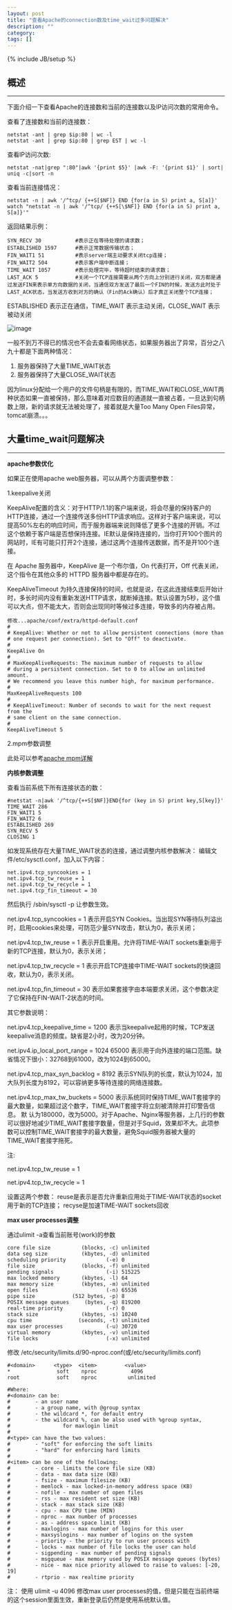 ```yaml
---
layout: post
title: "查看Apache的connection数及time_wait过多问题解决"
description: ""
category: 
tags: []
---
```

{% include JB/setup %}

## 概述

--------------------

下面介绍一下查看Apache的连接数和当前的连接数以及IP访问次数的常用命令。

查看了连接数和当前的连接数：

```
netstat -ant | grep $ip:80 | wc -l 
netstat -ant | grep $ip:80 | grep EST | wc -l 
```

查看IP访问次数:

```
netstat -nat|grep ":80"|awk '{print $5}' |awk -F: '{print $1}' | sort| uniq -c|sort -n
```

查看当前连接情况：

```
netstat -n | awk '/^tcp/ {++S[$NF]} END {for(a in S) print a, S[a]}' 
watch "netstat -n | awk '/^tcp/ {++S[\$NF]} END {for(a in S) print a, S[a]}'"
```

返回结果示例：

```  
SYN_RECV 30           #表示正在等待处理的请求数；
ESTABLISHED 1597      #表示正常数据传输状态；
FIN_WAIT1 51          #表示server端主动要求关闭tcp连接；
FIN_WAIT2 504         #表示客户端中断连接；
TIME_WAIT 1057        #表示处理完毕，等待超时结束的请求数；
LAST_ACK 5            #关闭一个TCP连接需要从两个方向上分别进行关闭，双方都是通过发送FIN来表示单方向数据的关闭，当通信双方发送了最后一个FIN的时候，发送方此时处于LAST_ACK状态，当发送方收到对方的确认（Fin的Ack确认）后才真正关闭整个TCP连接；
```

ESTABLISHED 表示正在通信，TIME_WAIT 表示主动关闭，CLOSE_WAIT 表示被动关闭

![image](https://raw.githubusercontent.com/yuzujin/yuzujin.github.com/master/images/connection.gif)

一般不到万不得已的情况也不会去查看网络状态，如果服务器出了异常，百分之八九十都是下面两种情况：

1. 服务器保持了大量TIME_WAIT状态
2. 服务器保持了大量CLOSE_WAIT状态

因为linux分配给一个用户的文件句柄是有限的，而TIME_WAIT和CLOSE_WAIT两种状态如果一直被保持，那么意味着对应数目的通道就一直被占着，一旦达到句柄数上限，新的请求就无法被处理了，接着就是大量Too Many Open Files异常，tomcat崩溃。。。

## 大量time_wait问题解决

----------------------

**apache参数优化**

如果正在使用apache web服务器，可以从两个方面调整参数：

1.keepalive关闭
   
   KeepAlive配置的含义：对于HTTP/1.1的客户端来说，将会尽量的保持客户的HTTP连接，通过一个连接传送多份HTTP请求响应。这样对于客户端来说，可以提高50%左右的响应时间，而于服务器端来说则降低了更多个连接的开销。不过这个依赖于客户端是否想保持连接。IE默认是保持连接的，当你打开100个图片的网站时，IE有可能只打开2个连接，通过这两个连接传送数据，而不是开100个连接。
   
   在 Apache 服务器中，KeepAlive 是一个布尔值，On 代表打开，Off 代表关闭，这个指令在其他众多的 HTTPD 服务器中都是存在的。
   
   KeepAliveTimeout 为持久连接保持的时间，也就是说，在这此连接结束后开始计时，多长时间内没有重新发送HTTP请求，就断掉连接。默认设置为5秒，这个值可以大点，但不能太大，否则会出现同时等候过多连接，导致多的内存被占用。
   
	修改...apache/conf/extra/httpd-default.conf
	#
	# KeepAlive: Whether or not to allow persistent connections (more than
	# one request per connection). Set to "Off" to deactivate.
	#
	KeepAlive On
	#
	# MaxKeepAliveRequests: The maximum number of requests to allow
	# during a persistent connection. Set to 0 to allow an unlimited amount.
	# We recommend you leave this number high, for maximum performance.
	#
	MaxKeepAliveRequests 100
	#
	# KeepAliveTimeout: Number of seconds to wait for the next request from the
	# same client on the same connection.
	#
	KeepAliveTimeout 5 
  
2.mpm参数调整
  
  此处可以参考[apache mpm详解](http://blog.hugo.gift/2016/06/12/apache)
  
**内核参数调整**

查看当前系统下所有连接状态的数：

	#netstat -n|awk '/^tcp/{++S[$NF]}END{for (key in S) print key,S[key]}'
	TIME_WAIT 286
	FIN_WAIT1 5
	FIN_WAIT2 6
	ESTABLISHED 269
	SYN_RECV 5
	CLOSING 1
	
如发现系统存在大量TIME_WAIT状态的连接，通过调整内核参数解决：
编辑文件/etc/sysctl.conf，加入以下内容：

	net.ipv4.tcp_syncookies = 1
	net.ipv4.tcp_tw_reuse = 1
	net.ipv4.tcp_tw_recycle = 1
	net.ipv4.tcp_fin_timeout = 30
	
然后执行 /sbin/sysctl -p 让参数生效。

net.ipv4.tcp_syncookies = 1 表示开启SYN Cookies。当出现SYN等待队列溢出时，启用cookies来处理，可防范少量SYN攻击，默认为0，表示关闭；

net.ipv4.tcp_tw_reuse = 1 表示开启重用。允许将TIME-WAIT sockets重新用于新的TCP连接，默认为0，表示关闭；

net.ipv4.tcp_tw_recycle = 1 表示开启TCP连接中TIME-WAIT sockets的快速回收，默认为0，表示关闭。

net.ipv4.tcp_fin_timeout = 30 表示如果套接字由本端要求关闭，这个参数决定了它保持在FIN-WAIT-2状态的时间。

其它参数说明：

net.ipv4.tcp_keepalive_time = 1200 表示当keepalive起用的时候，TCP发送keepalive消息的频度。缺省是2小时，改为20分钟。

net.ipv4.ip_local_port_range = 1024 65000 表示用于向外连接的端口范围。缺省情况下很小：32768到61000，改为1024到65000。

net.ipv4.tcp_max_syn_backlog = 8192 表示SYN队列的长度，默认为1024，加大队列长度为8192，可以容纳更多等待连接的网络连接数。

net.ipv4.tcp_max_tw_buckets = 5000 表示系统同时保持TIME_WAIT套接字的最大数量，如果超过这个数字，TIME_WAIT套接字将立刻被清除并打印警告信息。
默 认为180000，改为5000。对于Apache、Nginx等服务器，上几行的参数可以很好地减少TIME_WAIT套接字数量，但是对于Squid，效果却不大。此项参数可以控制TIME_WAIT套接字的最大数量，避免Squid服务器被大量的TIME_WAIT套接字拖死。

注:

net.ipv4.tcp_tw_reuse = 1

net.ipv4.tcp_tw_recycle = 1

设置这两个参数： reuse是表示是否允许重新应用处于TIME-WAIT状态的socket用于新的TCP连接； recyse是加速TIME-WAIT sockets回收

**max user processes调整**

通过ulimit -a查看当前账号(work)的参数

	core file size          (blocks, -c) unlimited
	data seg size           (kbytes, -d) unlimited
	scheduling priority             (-e) 0
	file size               (blocks, -f) unlimited
	pending signals                 (-i) 515225
	max locked memory       (kbytes, -l) 64
	max memory size         (kbytes, -m) unlimited
	open files                      (-n) 65536
	pipe size            (512 bytes, -p) 8
	POSIX message queues     (bytes, -q) 819200
	real-time priority              (-r) 0
	stack size              (kbytes, -s) 10240
	cpu time               (seconds, -t) unlimited
	max user processes              (-u) 30720
	virtual memory          (kbytes, -v) unlimited
	file locks                      (-x) unlimited
	
修改 /etc/security/limits.d/90-nproc.conf(或/etc/security/limits.conf)

	#<domain>      <type>  <item>         <value>
	*               soft    nproc           4096
	root            soft    nproc          unlimited

	#Where:
	#<domain> can be:
	#        - an user name
	#        - a group name, with @group syntax
	#        - the wildcard *, for default entry
	#        - the wildcard %, can be also used with %group syntax,
	#                 for maxlogin limit
	#
	#<type> can have the two values:
	#        - "soft" for enforcing the soft limits
	#        - "hard" for enforcing hard limits
	#
	#<item> can be one of the following:
	#        - core - limits the core file size (KB)
	#        - data - max data size (KB)
	#        - fsize - maximum filesize (KB)
	#        - memlock - max locked-in-memory address space (KB)
	#        - nofile - max number of open files
	#        - rss - max resident set size (KB)
	#        - stack - max stack size (KB)
	#        - cpu - max CPU time (MIN)
	#        - nproc - max number of processes
	#        - as - address space limit (KB)
	#        - maxlogins - max number of logins for this user
	#        - maxsyslogins - max number of logins on the system
	#        - priority - the priority to run user process with
	#        - locks - max number of file locks the user can hold
	#        - sigpending - max number of pending signals
	#        - msgqueue - max memory used by POSIX message queues (bytes)
	#        - nice - max nice priority allowed to raise to values: [-20, 19]
	#        - rtprio - max realtime priority

注： 使用 ulimit -u 4096 修改max user processes的值，但是只能在当前终端的这个session里面生效，重新登录后仍然是使用系统默认值。